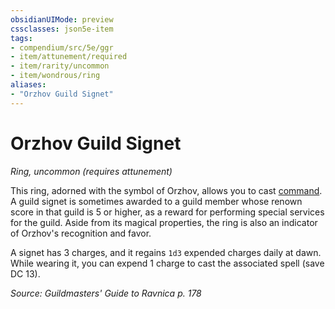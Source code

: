 ```yaml
---
obsidianUIMode: preview
cssclasses: json5e-item
tags:
- compendium/src/5e/ggr
- item/attunement/required
- item/rarity/uncommon
- item/wondrous/ring
aliases: 
- "Orzhov Guild Signet"
---
```

# Orzhov Guild Signet
*Ring, uncommon (requires attunement)*  


This ring, adorned with the symbol of Orzhov, allows you to cast [command](/Systems/5e/spells/command.md). A guild signet is sometimes awarded to a guild member whose renown score in that guild is 5 or higher, as a reward for performing special services for the guild. Aside from its magical properties, the ring is also an indicator of Orzhov's recognition and favor.

A signet has 3 charges, and it regains `1d3` expended charges daily at dawn. While wearing it, you can expend 1 charge to cast the associated spell (save DC 13).

*Source: Guildmasters' Guide to Ravnica p. 178*